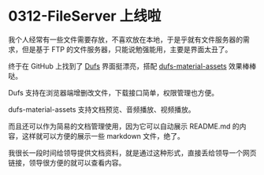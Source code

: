 # 0312-FileServer 上线啦

我个人经常有一些文件需要存放，不喜欢放在本地，于是乎就有文件服务器的需求，但是基于 FTP 的文件服务器，只能说勉强能用，主要是界面太丑了。

终于在 GitHub 上找到了 [Dufs](https://github.com/sigoden/dufs) 界面挺漂亮，搭配 [dufs-material-assets](https://github.com/TransparentLC/dufs-material-assets) 效果棒棒哒。

Dufs 支持在浏览器端增删改文件，下载接口简单，权限管理也方便。

dufs-material-assets 支持文档预览、音频播放、视频播放。

而且还可以作为简易的文档管理使用，因为它可以自动展示 README.md 的内容，这样就可以方便的展示一些 markdown 文件，绝了。

我很长一段时间给领导提供文档资料，就是通过这种形式，直接丢给领导一个网页链接，领导很方便的就可以查看内容。

